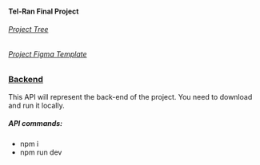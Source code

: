#### Tel-Ran Final Project

###### [Project Tree](https://github.com/Angelkat22/Final_Project_Telran/blob/master/TelranFinalProjectSchema.drawio%20(2).png)

###### [Project Figma Template](https://www.figma.com/file/yNWvXvjZC0t8d9yBOpeEPy/Garden?type=design&node-id=4743-909&t=H6SrZVOqQf3mHyBM-0)

### [Backend](https://github.com/HaykInanc/telran_project_backend)

This API will represent the back-end of the project. You need to download and run it locally. 
##### API commands:
- npm i
- npm run dev




